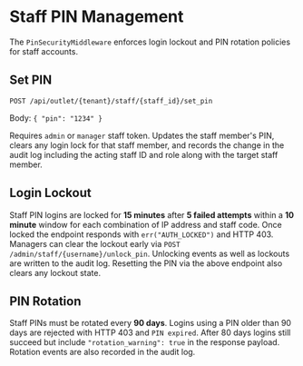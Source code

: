 # Staff PIN Management

The `PinSecurityMiddleware` enforces login lockout and PIN rotation policies for
staff accounts.

## Set PIN

`POST /api/outlet/{tenant}/staff/{staff_id}/set_pin`

Body: `{ "pin": "1234" }`

Requires `admin` or `manager` staff token. Updates the staff member's PIN,
clears any login lock for that staff member, and records the change in the
audit log including the acting staff ID and role along with the target staff
member.

## Login Lockout

Staff PIN logins are locked for **15 minutes** after **5 failed attempts**
within a **10 minute** window for each combination of IP address and staff code.
Once locked the endpoint
responds with `err("AUTH_LOCKED")` and HTTP 403. Managers can clear the
lockout early via `POST /admin/staff/{username}/unlock_pin`. Unlocking events
as well as lockouts are written to the audit log. Resetting the PIN via the
above endpoint also clears any lockout state.

## PIN Rotation

Staff PINs must be rotated every **90 days**. Logins using a PIN older than 90
days are rejected with HTTP 403 and `PIN expired`. After 80 days logins still
succeed but include `"rotation_warning": true` in the response payload. Rotation
events are also recorded in the audit log.
